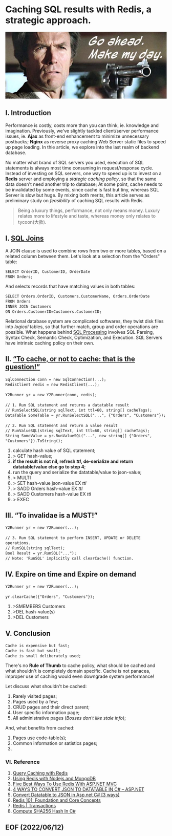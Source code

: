 # Caching SQL results with Redis, a strategic approach.

![Go ahead. Make my day.](img/go-ahead-make-my-day-quote-1.jpg)

## I. Introduction
Performance is costly, costs more than you can think, ie. knowledge and imagination. Previously, we've slightly tackled client/server performance issues, ie. **Ajax** as front-end enhancement to minimize unnecessary postbacks; **Nginx** as reverse proxy caching Web Server static files to speed up page loading. In thie article, we explore into the last realm of backend database. 

No matter what brand of SQL servers you used, execution of SQL statements is always most time consuming in request/response cycle. Instead of investing on SQL servers, one way to speed up is to invest on a **Redis** server and employing a *stategic caching policy*, so that the same data doesn't need another trip to database; At some point, cache needs to be invalidated by some events, since cache is fast but tiny, whereas SQL Server is slow but huge. By mixing both merits, this article serves as preliminary study on *feasibility* of caching SQL results with Redis. 

>Being a luxury things, performance, not only means money. Luxury relates more to lifestyle and taste, whereas money only relates to tycoon(大款).


## I. [SQL Joins](https://www.w3schools.com/sql/sql_join.asp)
A JOIN clause is used to combine rows from two or more tables, based on a related column between them. Let's look at a selection from the "Orders" table:

```console
SELECT OrderID, CustomerID, OrderDate
FROM Orders;
```
And selects records that have matching values in both tables:

```console
SELECT Orders.OrderID, Customers.CustomerName, Orders.OrderDate
FROM Orders
INNER JOIN Customers 
ON Orders.CustomerID=Customers.CustomerID;
```
Relational database system are complicated softwares, they twist disk files into 
*logical* tables, so that further match, group and order operations are possible. 
What happens behind [SQL Processing](https://docs.oracle.com/database/121/TGSQL/tgsql_sqlproc.htm#TGSQL175) involves SQL Parsing, Syntax Check, Semantic Check, Optimization, and Execution. SQL Servers have intrinsic caching policy on their own. 


## II. [“To cache, or not to cache: that is the question!”](https://www.goodreads.com/quotes/36560-to-be-or-not-to-be-that-is-the-question)
```console
SqlConnection conn = new SqlConnection(...);
RedisClient redis = new RedisClient(...); 

Y2Runner yr = new Y2Runner(conn, redis);

// 1. Run SQL statement and returns a datatable result 
// RunSelectSQL(string sqlText, int ttl=60, string[] cacheTags);
DataTable SomeTable = yr.RunSelectSQL("...", {"Orders", "Customers"});

// 2. Run SQL statement and return a value result
// RunValueSQL(string sqlText, int ttl=60, string[] cacheTags);
String SomeValue = yr.RunValueSQL("...", new string[] {"Orders", "Customers"}).ToString();

```
1. calculate hash value of SQL statement;
2. \> GET hash-value;
3. **if the result is not nil, refresh *ttl*, de-serialize and return datatable/value else go to step 4**;
4. run the query and serialize the datatable/value to json-value;
5. \> MULTI
6. \> SET hash-value json-value EX *ttl*
7. \> SADD Orders hash-value EX *ttl*
8. \> SADD Customers hash-value EX *ttl*
9. \> EXEC


## III. “To invalidae is a MUST!”
```console
Y2Runner yr = new Y2Runner(...);

// 3. Run SQL statement to perform INSERT, UPDATE or DELETE operations.
// RunSQL(string sqlText);
Bool Result = yr.RunSQL("...");
// Note: 'RunSQL' implicitly call clearCache() function. 
```


## IV. Expire on time and Expire on demand
```console
Y2Runner yr = new Y2Runner(...);

yr.clearCache({"Orders", "Customers"});
```
1. \>SMEMBERS Customers
2. \>DEL hash-value(s)
3. \>DEL Customers


## V. Conclusion
```console
Cache is expensive but fast; 
Cache is fast but small;
Cache is small deliberately used;
```
There's no **Rule of Thumb** to cache policy, what should be cached and what shouldn't is completely domain specific. Cache is not panacea, improper use of caching would even downgrade system performance! 

Let discuss what shouldn't be cached:
1. Rarely visited pages;
2. Pages used by a few;
3. CRUD pages and their direct parent;
4. User specific information page;
5. All administrative pages (*Bosses don't like stale info*);

And, what benefits from cached:  
1. Pages use code-table(s);
2. Common information or satistics pages;
3. 

### VI. Reference 
1. [Query Caching with Redis](https://redis.com/blog/query-caching-redis/)
2. [Using Redis with Nodejs and MongoDB](https://subhrapaladhi.medium.com/using-redis-with-nodejs-and-mongodb-28e5a39a2696)
3. [Five Best Ways To Use Redis With ASP.NET MVC](https://www.c-sharpcorner.com/article/five-best-ways-to-use-redis-with-asp-net-mvc/)
4. [4 WAYS TO CONVERT JSON TO DATATABLE IN C# – ASP.NET](https://www.technothirsty.com/4-ways-to-convert-json-to-datatable-csharp-asp-net/)
5. [Convert Datatable to JSON in Asp.net C# [3 ways]](https://codepedia.info/convert-datatable-to-json-in-asp-net-c-sharp)
6. [Redis 101: Foundation and Core Concepts](https://medium.com/@Mohammad_Hasham123/redis-101-foundation-and-core-concepts-41f32c2bf021)
7. [Redis | Transactions](https://redis.io/docs/manual/transactions/)
8. [Compute SHA256 Hash In C#](https://www.c-sharpcorner.com/article/compute-sha256-hash-in-c-sharp/)

## EOF (2022/06/12)
